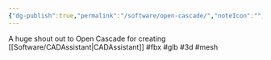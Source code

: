 ```yaml
---
{"dg-publish":true,"permalink":"/software/open-cascade/","noteIcon":"","created":"2025-07-07T14:23:47.722-05:00"}
---
```


A huge shout out to Open Cascade for creating [[Software/CADAssistant\|CADAssistant]]
#fbx
#glb
#3d
#mesh